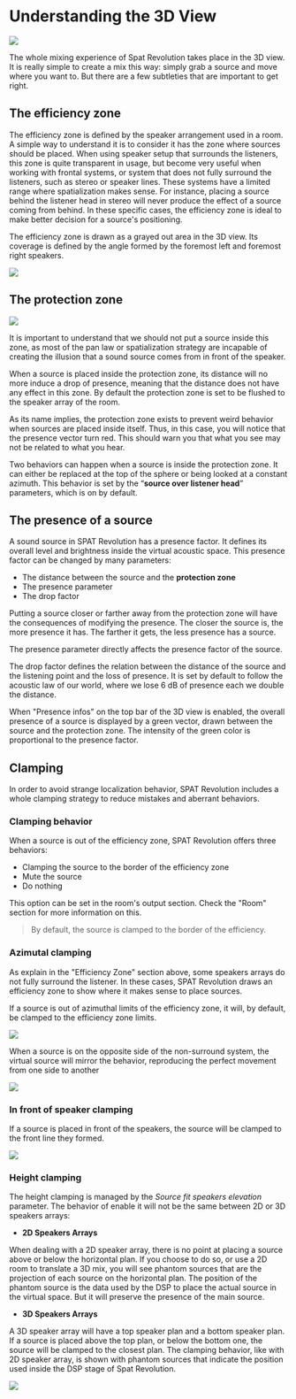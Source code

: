 # Understanding the 3D View

![](include/3DView.png)

The whole mixing experience of Spat Revolution takes place in the 3D view. It is really simple to create a mix this way: simply grab a source and move where you want to. But there are a few subtleties that are important to get right.

## The efficiency zone

The efficiency zone is defined by the speaker arrangement used in a room. A simple way to understand it is to consider it has the zone where sources should be placed.
When using speaker setup that surrounds the listeners, this zone is quite transparent in usage, but become very useful when working with frontal systems, or system that does not fully surround the listeners, such as stereo or speaker lines.
These systems have a limited range where spatialization makes sense. For instance, placing a source behind the listener head in stereo will never produce the effect of a source coming from behind.
In these specific cases, the efficiency zone is ideal to make better decision for a source's positioning.

The efficiency zone is drawn as a grayed out area in the 3D view. Its coverage is defined by the angle formed by the foremost left and foremost right speakers.

![](include/efficiencyZone.png)

## The protection zone

![](include/3DView_ProtectionZone.png)

It is important to understand that we should not put a source inside this zone, as most of the pan law or spatialization strategy are incapable of creating the illusion that a sound source comes from in front of the speaker.

When a source is placed inside the protection zone, its distance will no more induce a drop of presence, meaning that the distance does not have any effect in this zone. By default the protection zone is set to be flushed to the speaker array of the room.

As its name implies, the protection zone exists to prevent weird behavior when sources are placed inside itself. Thus, in this case, you will notice that the presence vector turn red. This should warn you that what you see may not be related to what you hear.

Two behaviors can happen when a source is inside the protection zone. It can either be replaced at the top of the sphere or being looked at a constant azimuth. This behavior is set by the “**source over listener head**” parameters, which is on by default.

## The presence of a source

A sound source in SPAT Revolution has a presence factor. It defines its overall level and brightness inside the virtual acoustic space. This presence factor can be changed by many parameters:

- The distance between the source and the **protection zone**
- The presence parameter
- The drop factor

Putting a source closer or farther away from the protection zone will have the consequences of modifying the presence. The closer the source is, the more presence it has. The farther it gets, the less presence has a source.

The presence parameter directly affects the presence factor of the source.

The drop factor defines the relation between the distance of the source and the listening point and the loss of presence. It is set by default to follow the acoustic law of our world, where we lose 6 dB of presence each we double the distance.

When "Presence infos" on the top bar of the 3D view is enabled, the overall presence of a source is displayed by a green vector, drawn between the source and the protection zone. The intensity of the green color is proportional to the presence factor. 

## Clamping

In order to avoid strange localization behavior, SPAT Revolution includes a whole clamping strategy to reduce mistakes and aberrant behaviors.

### Clamping behavior

When a source is out of the efficiency zone, SPAT Revolution offers three behaviors:
+ Clamping the source to the border of the efficiency zone
+ Mute the source
+ Do nothing

This option can be set in the room's output section. Check the "Room" section for more information on this.

> By default, the source is clamped to the border of the efficiency.

### Azimutal clamping

As explain in the "Efficiency Zone" section above, some speakers arrays do not fully surround the listener. In these cases, SPAT Revolution draws an efficiency zone to show where it makes sense to place sources.

If a source is out of azimuthal limits of the efficiency zone, it will, by default, be clamped to the efficiency zone limits.


![](include/azimClamping.png)


When a source is on the opposite side of the non-surround system, the virtual source will mirror the behavior, reproducing the perfect movement from one side to another

![](include/mirrorClamping.png)

### In front of speaker clamping

If a source is placed in front of the speakers, the source will be clamped to the front line they formed.

![](include/frontClamping.png)

### Height clamping

The height clamping is managed by the *Source fit speakers elevation* parameter. The behavior of enable it will not be the same between 2D or 3D speakers arrays:

+ **2D Speakers Arrays**

When dealing with a 2D speaker array, there is no point at placing a source above or below the horizontal plan. If you choose to do so, or use a 2D room to translate a 3D mix, you will see phantom sources that are the projection of each source on the horizontal plan. The position of the phantom source is the data used by the DSP to place the actual source in the virtual space. But it will preserve the presence of the main source.

+ **3D Speakers Arrays**

A 3D speaker array will have a top speaker plan and a bottom speaker plan. If a source is placed above the top plan, or below the bottom one, the source will be clamped to the closest plan. The clamping behavior, like with 2D speaker array, is shown with phantom sources that indicate the position used inside the DSP stage of Spat Revolution.

![](include/3DView_TopChannels.png)